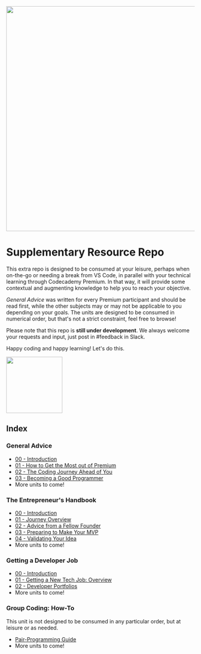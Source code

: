 <img src="https://codecademy-images.s3.amazonaws.com/premium/premium-logo-blue.png" width="600"/>

# Supplementary Resource Repo

This extra repo is designed to be consumed at your leisure, perhaps when on-the-go or needing a break from VS Code, in parallel with your technical learning through Codecademy Premium.  In that way, it will provide some contextual and augmenting knowledge to help you to reach your objective.

*General Advice* was written for every Premium participant and should be read first, while the other subjects may or may not be applicable to you depending on your goals.  The units are designed to be consumed in numerical order, but that's not a strict constraint, feel free to browse!

Please note that this repo is **still under development**.  We always welcome your requests and input, just post in #feedback in Slack.

Happy coding and happy learning!  Let's do this.

<img src="https://i.imgur.com/R7ncGUI.png" width="150"/>

## Index

### General Advice

* [00 - Introduction](https://github.com/codecademy-coaches/Public-Resource-Repo-Test/blob/master/general-advice/00-introduction.md)
* [01 - How to Get the Most out of Premium](https://github.com/codecademy-coaches/Public-Resource-Repo-Test/blob/master/general-advice/01_tips_for_premium.md)
* [02 - The Coding Journey Ahead of You](https://github.com/codecademy-coaches/Public-Resource-Repo-Test/blob/master/general-advice/02_the_coding_journey.md)
* [03 - Becoming a Good Programmer](https://github.com/codecademy-coaches/Public-Resource-Repo-Test/blob/master/general-advice/03_becoming_a_good_programmer.md)
* More units to come!


### The Entrepreneur's Handbook
* [00 - Introduction](https://github.com/codecademy-coaches/Public-Resource-Repo-Test/blob/master/entrepreneurship/00-introduction.md)
* [01 - Journey Overview](https://github.com/codecademy-coaches/Public-Resource-Repo-Test/blob/master/entrepreneurship/01-journey-overview.md)
* [02 - Advice from a Fellow Founder](https://github.com/codecademy-coaches/Public-Resource-Repo-Test/blob/master/entrepreneurship/02-advice-from-a-fellow-founder.md)
* [03 - Preparing to Make Your MVP](https://github.com/codecademy-coaches/Public-Resource-Repo-Test/blob/master/entrepreneurship/03-preparing-to-make-your-mvp.md)
* [04 - Validating Your Idea](https://github.com/codecademy-coaches/Public-Resource-Repo-Test/blob/master/entrepreneurship/04-validating-your-idea.md)
* More units to come!

### Getting a Developer Job
* [00 - Introduction](https://github.com/codecademy-coaches/Public-Resource-Repo-Test/blob/master/getting-a-developer-job/00-introduction.md)
* [01 - Getting a New Tech Job: Overview](https://github.com/codecademy-coaches/Public-Resource-Repo-Test/blob/master/getting-a-developer-job/01-getting-a-new-tech-job-overview.md)
* [02 - Developer Portfolios](https://github.com/codecademy-coaches/Public-Resource-Repo-Test/blob/master/getting-a-developer-job/02-developer-portfolios.md)
* More units to come!

### Group Coding: How-To
This unit is not designed to be consumed in any particular order, but at leisure or as needed.
* [Pair-Programming Guide](https://github.com/codecademy-coaches/Public-Resource-Repo-Test/blob/master/group-coding-how-to/pair-programming-guide.md)
* More units to come!
